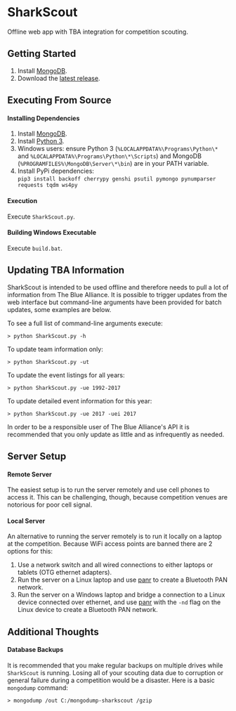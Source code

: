 # SharkScout
Offline web app with TBA integration for competition scouting.


## Getting Started
1. Install [MongoDB](https://www.mongodb.com/download-center).
2. Download the [latest release](https://github.com/hammerhead226/SharkScout/releases/latest).


## Executing From Source
#### Installing Dependencies
1. Install [MongoDB](https://www.mongodb.com/download-center).
2. Install [Python 3](https://www.python.org/downloads/).
3. Windows users: ensure Python 3 (`%LOCALAPPDATA%\Programs\Python\*` and `%LOCALAPPDATA%\Programs\Python\*\Scripts`) and MongoDB (`%PROGRAMFILES%\MongoDB\Server\*\bin`) are in your PATH variable.
4. Install PyPi dependencies:<br/>
`pip3 install backoff cherrypy genshi psutil pymongo pynumparser requests tqdm ws4py`

#### Execution
Execute `SharkScout.py`.

#### Building Windows Executable
Execute `build.bat`.


## Updating TBA Information
SharkScout is intended to be used offline and therefore needs to pull a lot of information from The Blue Alliance. It is possible to trigger updates from the web interface but command-line arguments have been provided for batch updates, some examples are below.

To see a full list of command-line arguments execute:
```batch
> python SharkScout.py -h
```

To update team information only:
```batch
> python SharkScout.py -ut
```

To update the event listings for all years:
```batch
> python SharkScout.py -ue 1992-2017
```

To update detailed event information for this year:
```batch
> python SharkScout.py -ue 2017 -uei 2017
```

In order to be a responsible user of The Blue Alliance's API it is recommended that you only update as little and as infrequently as needed.


## Server Setup
#### Remote Server
The easiest setup is to run the server remotely and use cell phones to access it. This can be challenging, though, because competition venues are notorious for poor cell signal.

#### Local Server
An alternative to running the server remotely is to run it locally on a laptop at the competition. Because WiFi access points are banned there are 2 options for this:
1. Use a network switch and all wired connections to either laptops or tablets (OTG ethernet adapters).
2. Run the server on a Linux laptop and use [panr](https://github.com/emmercm/panr) to create a Bluetooth PAN network.
2. Run the server on a Windows laptop and bridge a connection to a Linux device connected over ethernet, and use [panr](https://github.com/emmercm/panr) with the `-nd` flag on the Linux device to create a Bluetooth PAN network.


## Additional Thoughts
#### Database Backups
It is recommended that you make regular backups on multiple drives while `SharkScout` is running. Losing all of your scouting data due to corruption or general failure during a competition would be a disaster. Here is a basic `mongodump` command:
```batch
> mongodump /out C:/mongodump-sharkscout /gzip
```
